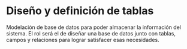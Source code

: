 # Diseño y definición de tablas
Modelación de  base de datos para poder almacenar la información del sistema. El rol será el de diseñar una base de datos junto con  tablas, campos y relaciones para lograr satisfacer esas necesidades. 

